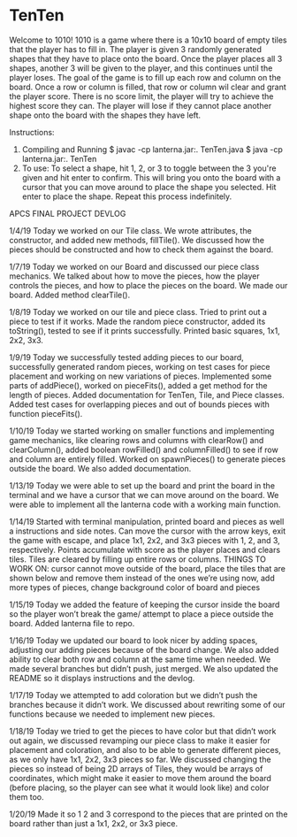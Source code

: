 # TenTen

Welcome to 1010!
1010 is a game where there is a 10x10 board of empty tiles that the player has to fill in. The player is given 3 randomly generated shapes
that they have to place onto the board. Once the player places all 3 shapes, another 3 will be given to the player, and this continues until the player loses. The goal of the game is to fill up each row and column on the board. Once a row or column is filled, that row or column wil clear and grant the player score. There is no score limit, the player will try to achieve the highest score they can. The player will lose if they cannot place another shape onto the board with the shapes they have left. 


Instructions: 
1. Compiling and Running
  $ javac -cp lanterna.jar:. TenTen.java
  $ java -cp lanterna.jar:. TenTen
2. To use:
  To select a shape, hit 1, 2, or 3 to toggle between the 3 you're given and hit enter to confirm. 
  This will bring you onto the board with a cursor that you can move around to place the shape you selected. 
  Hit enter to place the shape.
  Repeat this process indefinitely. 
  
APCS FINAL PROJECT DEVLOG

1/4/19
Today we worked on our Tile class. We wrote attributes, the constructor, and added new methods, fillTile(). We discussed how the pieces should be constructed and how to check them against the board.

1/7/19
Today we worked on our Board and discussed our piece class mechanics. We talked about how to move the pieces, how the player controls the pieces, and how to place the pieces on the board. We made our board. Added method clearTile().

1/8/19
Today we worked on our tile and piece class. Tried to print out a piece to test if it works. Made the random piece constructor, added its toString(), tested to see if it prints successfully. Printed basic squares, 1x1, 2x2, 3x3.

1/9/19
Today we successfully tested adding pieces to our board, successfully generated random pieces, working on test cases for piece placement and working on new variations of pieces.  Implemented some parts of addPiece(), worked on pieceFits(), added a get method for the length of pieces. Added documentation for TenTen, Tile, and Piece classes. Added test cases for overlapping pieces and out of bounds pieces with function pieceFits().

1/10/19
Today we started working on smaller functions and implementing game mechanics, like clearing rows and columns with clearRow() and clearColumn(), added boolean rowFilled() and columnFilled() to see if row and column are entirely filled. Worked on spawnPieces() to generate pieces outside the board. We also added documentation. 

1/13/19
Today we were able to set up the board and print the board in the terminal and we have a cursor that we can move around on the board. We were able to implement all the lanterna code with a working main function. 

1/14/19
Started with terminal manipulation, printed board and pieces as well a instructions and side notes. Can move the cursor with the arrow keys, exit the game with escape, and place 1x1, 2x2, and 3x3 pieces with 1, 2, and 3, respectively. Points accumulate with score as the player places and clears tiles. Tiles are cleared by filling up entire rows or columns. THINGS TO WORK ON: cursor cannot move outside of the board, place the tiles that are shown below and remove them instead of the ones we’re using now, add more types of pieces, change background color of board and pieces

1/15/19
Today we added the feature of keeping the cursor inside the board so the player won’t break the game/ attempt to place a piece outside the board. Added lanterna file to repo. 

1/16/19
Today we updated our board to look nicer by adding spaces, adjusting our adding pieces because of the board change. We also added ability to clear both row and column at the same time when needed. We made several branches but didn’t push, just merged. We also updated the README so it displays instructions and the devlog.

1/17/19
Today we attempted to add coloration but we didn’t push the branches because it didn’t work. We discussed about rewriting some of our functions because we needed to implement new pieces.

1/18/19
Today we tried to get the pieces to have color but that didn’t work out again, we discussed revamping our piece class to make it easier for placement and coloration, and also to be able to generate different pieces, as we only have 1x1, 2x2, 3x3 pieces so far. We discussed changing the pieces so instead of being 2D arrays of Tiles, they would be arrays of coordinates, which might make it easier to move them around the board (before placing, so the player can see what it would look like) and color them too.

1/20/19
Made it so 1 2 and 3 correspond to the pieces that are printed on the board rather than just a 1x1, 2x2, or 3x3 piece.
